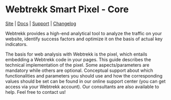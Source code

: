 # Webtrekk Smart Pixel - Core

[Site](https://mapp.com) |
[Docs](https://docs.mapp.com/v1/docs/smart-pixel) |
[Support](https://github.com/Webtrekk/Webtrekk-Smart-Pixel/issues) |
[Changelog](./CHANGELOG.md)

Webtrekk provides a high-end analytical tool to analyze the traffic on your website, identify success factors
and optimize it on the basis of actual key indicators.

The basis for web analysis with Webtrekk is the pixel, which entails embedding a Webtrekk code in your
pages. This guide describes the technical implementation of the pixel. Some aspects/parameters are
mandatory while others are optional. Conceptual support about which functionalities and parameters you
should use and how the corresponding values should be set can be found in our online support center (you
can get access via your Webtrekk account). Our consultants are also available to help. Feel free to contact
us!
